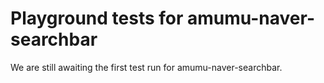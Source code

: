 # Playground tests for amumu-naver-searchbar
We are still awaiting the first test run for amumu-naver-searchbar.
